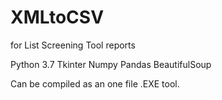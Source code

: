 # XMLtoCSV
for List Screening Tool reports

Python 3.7
Tkinter
Numpy
Pandas
BeautifulSoup

Can be compiled as an one file .EXE tool.
